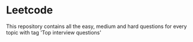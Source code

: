 # Leetcode
This repository contains all the easy, medium and hard questions for every topic with tag 'Top interview questions'
